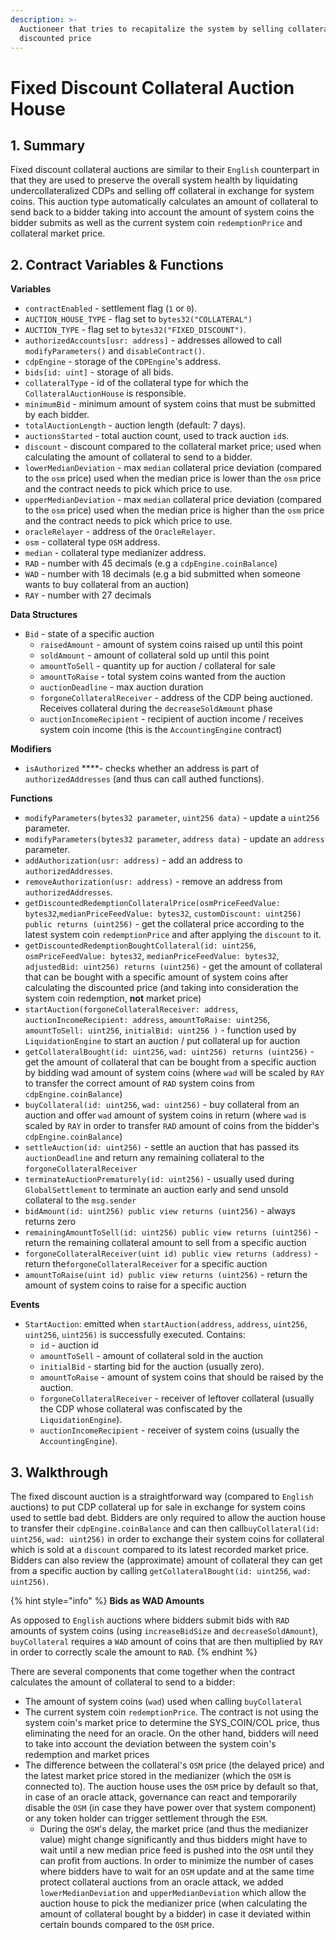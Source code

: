```yaml
---
description: >-
  Auctioneer that tries to recapitalize the system by selling collateral at a
  discounted price
---
```


# Fixed Discount Collateral Auction House

## 1. Summary <a id="1-introduction-summary"></a>

Fixed discount collateral auctions are similar to their `English` counterpart in that they are used to preserve the overall system health by liquidating undercollateralized CDPs and selling off collateral in exchange for system coins. This auction type automatically calculates an amount of collateral to send back to a bidder taking into account the amount of system coins the bidder submits as well as the current system coin `redemptionPrice` and collateral market price.

## 2. Contract Variables & Functions <a id="2-contract-details"></a>

**Variables**

* `contractEnabled` - settlement flag \(`1` or `0`\).
* `AUCTION_HOUSE_TYPE` - flag set to `bytes32("COLLATERAL")`
* `AUCTION_TYPE` - flag set to `bytes32("FIXED_DISCOUNT")`.
* `authorizedAccounts[usr: address]` - addresses allowed to call `modifyParameters()` and `disableContract()`.
* `cdpEngine` - storage of the `CDPEngine`'s address.
* `bids[id: uint]` - storage of all bids.
* `collateralType` - id of the collateral type for which the `CollateralAuctionHouse` is responsible.
* `minimumBid` - minimum amount of system coins that must be submitted by each bidder.
* `totalAuctionLength` - auction length \(default: 7 days\).
* `auctionsStarted` - total auction count, used to track auction `id`s.
* `discount` - discount compared to the collateral market price; used when calculating the amount of collateral to send to a bidder.
* `lowerMedianDeviation` - max `median` collateral price deviation \(compared to the `osm` price\) used when the median price is lower than the `osm` price and the contract needs to pick which price to use.
* `upperMedianDeviation` - max `median` collateral price deviation \(compared to the `osm` price\) used when the median price is higher than the `osm` price and the contract needs to pick which price to use.
* `oracleRelayer` - address of the `OracleRelayer`.
* `osm` - collateral type `OSM` address.
* `median` - collateral type medianizer address.
* `RAD` - number with 45 decimals \(e.g a `cdpEngine.coinBalance`\)
* `WAD` - number with 18 decimals \(e.g a bid submitted when someone wants to buy collateral from an auction\)
* `RAY` - number with 27 decimals

**Data Structures**

* `Bid` - state of a specific auction
  * `raisedAmount` - amount of system coins raised up until this point
  * `soldAmount` - amount of collateral sold up until this point
  * `amountToSell` - quantity up for auction / collateral for sale
  * `amountToRaise` - total system coins wanted from the auction
  * `auctionDeadline` - max auction duration
  * `forgoneCollateralReceiver` - address of the CDP being auctioned. Receives collateral during the `decreaseSoldAmount` phase
  * `auctionIncomeRecipient` - recipient of auction income / receives system coin income \(this is the `AccountingEngine` contract\)

**Modifiers**

* `isAuthorized` ****- checks whether an address is part of `authorizedAddresses` \(and thus can call authed functions\).

**Functions**

* `modifyParameters(bytes32 parameter`, `uint256 data)` - update a `uint256` parameter.
* `modifyParameters(bytes32 parameter`, `address data)` - update an `address` parameter.
* `addAuthorization(usr: address)` - add an address to `authorizedAddresses`.
* `removeAuthorization(usr: address)` - remove an address from `authorizedAddresses`.
* `getDiscountedRedemptionCollateralPrice(osmPriceFeedValue: bytes32`,`medianPriceFeedValue: bytes32`, `customDiscount: uint256) public returns (uint256)` - get the collateral price according to the latest system coin `redemptionPrice` and after applying the `discount` to it.
* `getDiscountedRedemptionBoughtCollateral(id: uint256`, `osmPriceFeedValue: bytes32`, `medianPriceFeedValue: bytes32`, `adjustedBid: uint256) returns (uint256)` - get the amount of collateral that can be bought with a specific amount of system coins after calculating the discounted price \(and taking into consideration the system coin redemption, **not** market price\)
* `startAuction(forgoneCollateralReceiver: address`, `auctionIncomeRecipient: address`, `amountToRaise: uint256`, `amountToSell: uint256`, `initialBid: uint256 )` - function used by `LiquidationEngine` to start an auction / put collateral up for auction
* `getCollateralBought(id: uint256`, `wad: uint256) returns (uint256)` - get the amount of collateral that can be bought from a specific auction by bidding wad amount of system coins \(where `wad` will be scaled by `RAY` to transfer the correct amount of `RAD` system coins from `cdpEngine.coinBalance`\)
* `buyCollateral(id: uint256`, `wad: uint256)` - buy collateral from an auction and offer `wad` amount of system coins in return \(where `wad` is scaled by `RAY` in order to transfer `RAD` amount of coins from the bidder's `cdpEngine.coinBalance`\)
* `settleAuction(id: uint256)` - settle an auction that has passed its `auctionDeadline` and return any remaining collateral to the `forgoneCollateralReceiver`
* `terminateAuctionPrematurely(id: uint256)` - usually used during `GlobalSettlement` to terminate an auction early and send unsold collateral to the `msg.sender`
* `bidAmount(id: uint256) public view returns (uint256)` - always returns zero
* `remainingAmountToSell(id: uint256) public view returns (uint256)` - return the remaining collateral amount to sell from a specific auction
* `forgoneCollateralReceiver(uint id) public view returns (address)` - return the`forgoneCollateralReceiver` for a specific auction
* `amountToRaise(uint id) public view returns (uint256)` - return the amount of system coins to raise for a specific auction

**Events**

* `StartAuction`: emitted when `startAuction(address`, `address`, `uint256`, `uint256`, `uint256)` is successfully executed. Contains:
  * `id` - auction id
  * `amountToSell` - amount of collateral sold in the auction
  * `initialBid` - starting bid for the auction \(usually zero\).
  * `amountToRaise` - amount of system coins that should be raised by the auction.
  * `forgoneCollateralReceiver` - receiver of leftover collateral \(usually the CDP whose collateral was confiscated by the `LiquidationEngine`\).
  * `auctionIncomeRecipient` - receiver of system coins \(usually the `AccountingEngine`\).

## 3. Walkthrough <a id="3-key-mechanisms-and-concepts"></a>

The fixed discount auction is a straightforward way \(compared to `English` auctions\) to put CDP collateral up for sale in exchange for system coins used to settle bad debt. Bidders are only required to allow the auction house to transfer their `cdpEngine.coinBalance` and can then call`buyCollateral(id: uint256`, `wad: uint256)` in order to exchange their system coins for collateral which is sold at a `discount` compared to its latest recorded market price. Bidders can also review the \(approximate\) amount of collateral they can get from a specific auction by calling `getCollateralBought(id: uint256`, `wad: uint256)`.

{% hint style="info" %}
**Bids as WAD Amounts**

As opposed to `English` auctions where bidders submit bids with `RAD` amounts of system coins \(using `increaseBidSize` and `decreaseSoldAmount`\), `buyCollateral` requires a `WAD` amount of coins that are then multiplied by `RAY` in order to correctly scale the amount to `RAD`.
{% endhint %}

There are several components that come together when the contract calculates the amount of collateral to send to a bidder:

* The amount of system coins \(`wad`\) used when calling `buyCollateral`
* The current system coin `redemptionPrice`. The contract is not using the system coin's market price to determine the SYS\_COIN/COL price, thus eliminating the need for an oracle. On the other hand, bidders will need to take into account the deviation between the system coin's redemption and market prices
* The difference between the collateral's `OSM` price \(the delayed price\) and the latest market price stored in the medianizer \(which the `OSM` is connected to\). The auction house uses the `OSM` price by default so that, in case of an oracle attack, governance can react and temporarily disable the `OSM` \(in case they have power over that system component\) or any token holder can trigger settlement through the `ESM`. 
  * During the `OSM`'s delay, the market price \(and thus the medianizer value\) might change significantly and thus bidders might have to wait until a new median price feed is pushed into the `OSM` until they can profit from auctions. In order to minimize the number of cases where bidders have to wait for an `OSM` update and at the same time protect collateral auctions from an oracle attack, we added `lowerMedianDeviation` and `upperMedianDeviation` which allow the auction house to pick the medianizer price \(when calculating the amount of collateral bought by a bidder\) in case it deviated within certain bounds compared to the `OSM` price.

